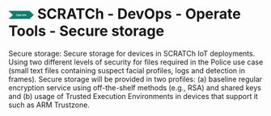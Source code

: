 # <img src="..././../images/operate.png" alt ='operate'  width="10%" > SCRATCh - DevOps - Operate Tools - Secure storage



Secure storage: Secure storage for devices in SCRATCh IoT deployments. Using two different levels of security for files required in the Police use case (small text files containing suspect facial profiles, logs and detection in frames). Secure storage will be provided in two profiles: (a) baseline regular encryption service using off-the-shelf methods (e.g., RSA) and shared keys and (b) usage of Trusted Execution Environments in devices that support it such as ARM Trustzone.

